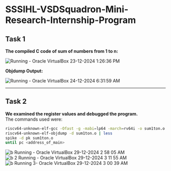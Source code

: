 
# SSSIHL-VSDSquadron-Mini-Research-Internship-Program

## Task 1
**The compiled C code of sum of numbers from 1 to n:**

![Running - Oracle VirtualBox 23-12-2024 1:26:36 PM](https://github.com/user-attachments/assets/de80e2af-1786-43c6-be34-79d280125fe1)

**Objdump Output:**

![Running - Oracle VirtualBox 24-12-2024 6:31:59 AM](https://github.com/user-attachments/assets/78efaa37-336c-46be-9ab2-82e941eebf29)

---

## Task 2
**We examined the register values and debugged the program.**  
The commands used were:

```bash
riscv64-unknown-elf-gcc -Ofast -g -mabi=lp64 -march=rv64i -o sum1ton.o sum1ton.c
riscv64-unknown-elf-objdump -d sum1ton.o | less
spike -d pk sum1ton.o
until pc <address_of_main>

```
![b  Running  - Oracle VirtualBox 29-12-2024 2 58 05 AM](https://github.com/user-attachments/assets/773cbdb7-9ec3-49ad-bba9-a74aa408d5fa)
![b 2 Running  - Oracle VirtualBox 29-12-2024 3 11 55 AM](https://github.com/user-attachments/assets/4bb931fd-43f0-47a3-be23-467315e1138c)
![b  Running  3- Oracle VirtualBox 29-12-2024 3 00 39 AM](https://github.com/user-attachments/assets/2677fb1f-f721-487b-859d-64f9d12f6461)

